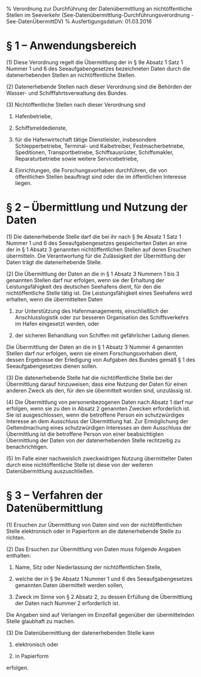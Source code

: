 % Verordnung zur Durchführung der Datenübermittlung an nichtöffentliche Stellen im Seeverkehr  (See-Datenübermittlung-Durchführungsverordnung - See-DatenÜbermittDV)
% Ausfertigungsdatum: 01.03.2016
 
# § 1 – Anwendungsbereich

(1) Diese Verordnung regelt die Übermittlung der in § 9e Absatz 1 Satz 1 Nummer 1 und 6 des Seeaufgabengesetzes bezeichneten Daten durch die datenerhebenden Stellen an nichtöffentliche Stellen.

(2) Datenerhebende Stellen nach dieser Verordnung sind die Behörden der Wasser- und Schifffahrtsverwaltung des Bundes.

(3) Nichtöffentliche Stellen nach dieser Verordnung sind

1. Hafenbetriebe,

2. Schiffsmeldedienste,

3. für die Hafenwirtschaft tätige Dienstleister, insbesondere Schlepperbetriebe, Terminal- und Kaibetreiber, Festmacherbetriebe, Speditionen, Transportbetriebe, Schiffsausrüster, Schiffsmakler, Reparaturbetriebe sowie weitere Servicebetriebe,

4. Einrichtungen, die Forschungsvorhaben durchführen, die von öffentlichen Stellen beauftragt sind oder die im öffentlichen Interesse liegen.

# § 2 – Übermittlung und Nutzung der Daten

(1) Die datenerhebende Stelle darf die bei ihr nach § 9e Absatz 1 Satz 1 Nummer 1 und 6 des Seeaufgabengesetzes gespeicherten Daten an eine der in § 1 Absatz 3 genannten nichtöffentlichen Stellen auf deren Ersuchen übermitteln. Die Verantwortung für die Zulässigkeit der Übermittlung der Daten trägt die datenerhebende Stelle.

(2) Die Übermittlung der Daten an die in § 1 Absatz 3 Nummern 1 bis 3 genannten Stellen darf nur erfolgen, wenn sie der Erhaltung der Leistungsfähigkeit des deutschen Seehafens dient, für den die nichtöffentliche Stelle tätig ist. Die Leistungsfähigkeit eines Seehafens wird erhalten, wenn die übermittelten Daten

1. zur Unterstützung des Hafenmanagements, einschließlich der Anschlusslogistik oder zur besseren Organisation des Schiffsverkehrs im Hafen eingesetzt werden, oder

2. der sicheren Behandlung von Schiffen mit gefährlicher Ladung dienen.

Die Übermittlung der Daten an die in § 1 Absatz 3 Nummer 4 genannten Stellen darf nur erfolgen, wenn sie einem Forschungsvorhaben dient, dessen Ergebnisse der Erledigung von Aufgaben des Bundes gemäß § 1 des Seeaufgabengesetzes dienen sollen.

(3) Die datenerhebende Stelle hat die nichtöffentliche Stelle bei der Übermittlung darauf hinzuweisen, dass eine Nutzung der Daten für einen anderen Zweck als den, für den sie übermittelt worden sind, unzulässig ist.

(4) Die Übermittlung von personenbezogenen Daten nach Absatz 1 darf nur erfolgen, wenn sie zu den in Absatz 2 genannten Zwecken erforderlich ist. Sie ist ausgeschlossen, wenn die betroffene Person ein schutzwürdiges Interesse an dem Ausschluss der Übermittlung hat. Zur Ermöglichung der Geltendmachung eines schutzwürdigen Interesses an dem Ausschluss der Übermittlung ist die betroffene Person von einer beabsichtigten Übermittlung der Daten von der datenerhebenden Stelle rechtzeitig zu benachrichtigen.

(5) Im Falle einer nachweislich zweckwidrigen Nutzung übermittelter Daten durch eine nichtöffentliche Stelle ist diese von der weiteren Datenübermittlung auszuschließen.

# § 3 – Verfahren der Datenübermittlung

(1) Ersuchen zur Übermittlung von Daten sind von der nichtöffentlichen Stelle elektronisch oder in Papierform an die datenerhebende Stelle zu richten.

(2) Das Ersuchen zur Übermittlung von Daten muss folgende Angaben enthalten:

1. Name, Sitz oder Niederlassung der nichtöffentlichen Stelle,

2. welche der in § 9e Absatz 1 Nummer 1 und 6 des Seeaufgabengesetzes genannten Daten übermittelt werden sollen,

3. Zweck im Sinne von § 2 Absatz 2, zu dessen Erfüllung die Übermittlung der Daten nach Nummer 2 erforderlich ist.

Die Angaben sind auf Verlangen im Einzelfall gegenüber der übermittelnden Stelle glaubhaft zu machen.

(3) Die Datenübermittlung der datenerhebenden Stelle kann

1. elektronisch oder

2. in Papierform

erfolgen.
